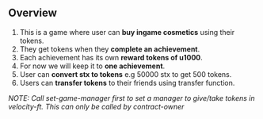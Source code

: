 ## Overview

1. This is a game where user can **buy ingame cosmetics** using their tokens.
2. They get tokens when they **complete an achievement**.
3. Each achievement has its own **reward tokens of u1000**.
4. For now we will keep it to **one achievement**.
5. User can **convert stx to tokens** e.g 50000 stx to get 500 tokens.
6. Users can **transfer tokens** to their friends using transfer function.

_NOTE: Call set-game-manager first to set a manager to give/take tokens in velocity-ft. This can only be called by contract-owner_
